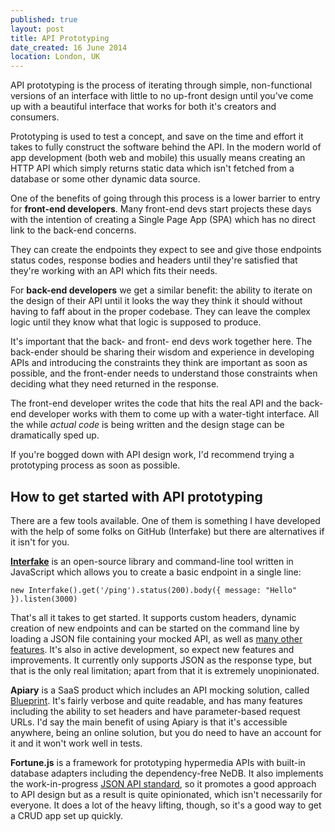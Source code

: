 ```yaml
---
published: true
layout: post
title: API Prototyping
date_created: 16 June 2014
location: London, UK
---
```


API prototyping is the process of iterating through simple, non-functional versions of an interface with little to no up-front design until you've come up with a beautiful interface that works for both it's creators and consumers.

Prototyping is used to test a concept, and save on the time and effort it takes to fully construct the software behind the API. In the modern world of app development (both web and mobile) this usually means creating an HTTP API which simply returns static data which isn't fetched from a database or some other dynamic data source.

One of the benefits of going through this process is a lower barrier to entry for **front-end developers**. Many front-end devs start projects these days with the intention of creating a Single Page App (SPA) which has no direct link to the back-end concerns.

They can create the endpoints they expect to see and give those endpoints status codes, response bodies and headers until they're satisfied that they're working with an API which fits their needs.

For **back-end developers** we get a similar benefit: the ability to iterate on the design of their API until it looks the way they think it should without having to faff about in the proper codebase. They can leave the complex logic until they know what that logic is supposed to produce.

It's important that the back- and front- end devs work together here. The back-ender should be sharing their wisdom and experience in developing APIs and introducing the constraints they think are important as soon as possible, and the front-ender needs to understand those constraints when deciding what they need returned in the response.

The front-end developer writes the code that hits the real API and the back-end developer works with them to come up with a water-tight interface. All the while *actual code* is being written and the design stage can be dramatically sped up.

If you're bogged down with API design work, I'd recommend trying a prototyping process as soon as possible.

## How to get started with API prototyping

There are a few tools available. One of them is something I have developed with the help of some folks on GitHub (Interfake) but there are alternatives if it isn't for you.

**[Interfake](https://github.com/basicallydan/interfake)** is an open-source library and command-line tool written in JavaScript which allows you to create a basic endpoint in a single line:

```new Interfake().get('/ping').status(200).body({ message: "Hello" }).listen(3000)```

That's all it takes to get started. It supports custom headers, dynamic creation of new endpoints and can be started on the command line by loading a JSON file containing your mocked API, as well as [many other features](https://github.com/basicallydan/interfake#api). It's also in active development, so expect new features and improvements. It currently only supports JSON as the response type, but that is the only real limitation; apart from that it is extremely unopinionated.

**Apiary** is a SaaS product which includes an API mocking solution, called [Blueprint](http://apiary.io/blueprint). It's fairly verbose and quite readable, and has many features including the ability to set headers and have parameter-based request URLs. I'd say the main benefit of using Apiary is that it's accessible anywhere, being an online solution, but you do need to have an account for it and it won't work well in tests.

**Fortune.js** is a framework for prototyping hypermedia APIs with built-in database adapters including the dependency-free NeDB. It also implements the work-in-progress [JSON API standard](http://jsonapi.org/), so it promotes a good approach to API design but as a result is quite opinionated, which isn't necessarily for everyone. It does a lot of the heavy lifting, though, so it's a good way to get a CRUD app set up quickly.
